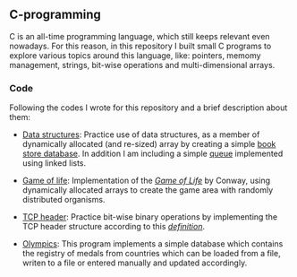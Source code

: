 <!-- C-programming -->
## C-programming
C is an all-time programming language, which still keeps relevant even nowadays. For this reason, 
in this repository I built small C programs to explore various topics around this language, like:
pointers, memomy management, strings, bit-wise operations and multi-dimensional arrays.

### Code
Following the codes I wrote for this repository and a brief description about them:

* [Data structures](src/data-structures): Practice use of data structures, as a member of dynamically allocated (and re-sized) array by creating a simple [book store database](src/data-structures/book-store). In addition I am including a simple [queue](src/data-structures/queue) implemented using linked lists.

* [Game of life](src/gameoflife): Implementation of the [*Game of Life*](http://en.m.wikipedia.org/wiki/Conway%27s_Game_of_Life) by Conway, using dynamically allocated arrays to create the game area with randomly distributed organisms.

* [TCP header](src/tcpheader): Practice bit-wise binary operations by implementing the TCP header structure according to this [*definition*](https://en.wikipedia.org/wiki/Transmission_Control_Protocol#TCP_segment_structure).

* [Olympics](src/olympics): This program implements a simple database which contains the registry of medals from countries which can be loaded from a file, writen to a file or entered manually and updated accordingly.